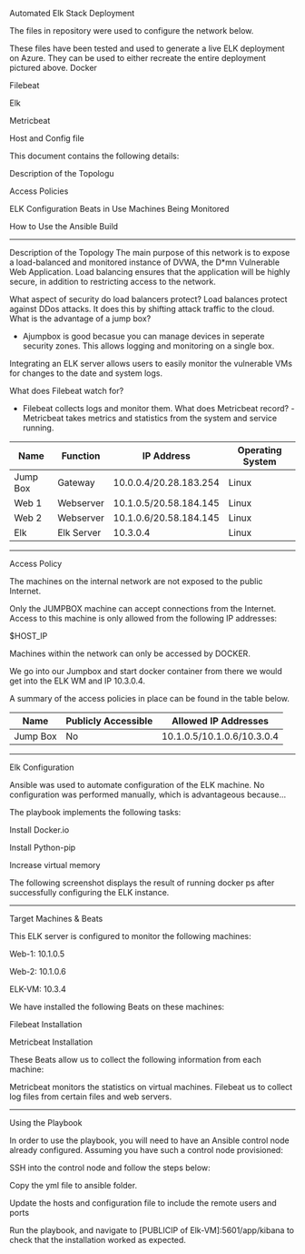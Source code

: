 Automated Elk Stack Deployment 

The files in repository were used to configure the network below. 

These files have been tested and used to generate a live ELK deployment on Azure. They can be used to either recreate the entire deployment pictured above.
Docker

Filebeat

Elk

Metricbeat

Host and Config file


This document contains the following details:

Description of the Topologu

Access Policies

ELK Configuration
Beats in Use
Machines Being Monitored

How to Use the Ansible Build

----------------------------------------------------------------------------------------------------------------------------------------------
Description of the Topology
The main purpose of this network is to expose a load-balanced and monitored instance of DVWA, the D*mn Vulnerable Web Application.
Load balancing ensures that the application will be highly secure, in addition to restricting access to the network.

What aspect of security do load balancers protect?
Load balances protect against DDos attacks. It does this by shifting attack traffic to the cloud. 
What is the advantage of a jump box?
- Ajumpbox is good becasue you can manage devices in seperate security zones. This allows logging and monitoring on a single box. 

Integrating an ELK server allows users to easily monitor the vulnerable VMs for changes to the date and system logs.

 What does Filebeat watch for?
 - Filebeat collects logs and monitor them. 
What does Metricbeat record?
-Metricbeat takes metrics and statistics from the system and service running. 

| Name     | Function   | IP Address             | Operating System |
|----------|------------|------------------------|------------------|
| Jump Box | Gateway    | 10.0.0.4/20.28.183.254 | Linux            |
| Web 1    | Webserver  | 10.1.0.5/20.58.184.145 | Linux            |
| Web 2    | Webserver  | 10.1.0.6/20.58.184.145 | Linux            |
| Elk      | Elk Server | 10.3.0.4               | Linux            |

----------------------------------------------------------------------------------------------------------------------------------------------
Access Policy 

The machines on the internal network are not exposed to the public Internet.

Only the JUMPBOX machine can accept connections from the Internet. Access to this machine is only allowed from the following IP addresses: 

$HOST_IP

Machines within the network can only be accessed by DOCKER.

We go into our Jumpbox and start docker container from there we would get into the ELK WM and IP 10.3.0.4. 

A summary of the access policies in place can be found in the table below.

| Name     | Publicly Accessible | Allowed IP Addresses       |
|----------|---------------------|----------------------------|
| Jump Box | No                  | 10.1.0.5/10.1.0.6/10.3.0.4 |

------------------------------------------------------------------------------------------------
Elk Configuration

Ansible was used to automate configuration of the ELK machine. No configuration was performed manually, which is advantageous because...






The playbook implements the following tasks:

Install Docker.io

Install Python-pip

Increase virtual memory









The following screenshot displays the result of running docker ps after successfully configuring the ELK instance.


-----------------------------------------------------------------------------------------------

Target Machines & Beats


This ELK server is configured to monitor the following machines:


 Web-1: 10.1.0.5
 
 Web-2: 10.1.0.6
 
 ELK-VM: 10.3.4
 
 
 
We have installed the following Beats on these machines:

 Filebeat Installation
 
 Metricbeat Installation
 
 These Beats allow us to collect the following information from each machine:
 
  
  Metricbeat monitors the statistics on virtual machines. Filebeat us to collect log files from certain files and web servers. 
  
  ----------------------------------------------------------------------------------------------
  
  Using the Playbook
  
  In order to use the playbook, you will need to have an Ansible control node already configured. Assuming you have such a control node provisioned:
  
SSH into the control node and follow the steps below:

Copy the yml file to ansible folder.

Update the hosts and configuration file to include the remote users and ports

Run the playbook, and navigate to [PUBLICIP of Elk-VM]:5601/app/kibana to check that the installation worked as expected.
    
 
 
 
 

